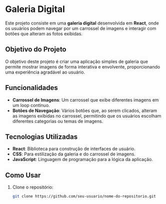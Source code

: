 # Galeria Digital  

Este projeto consiste em uma **galeria digital** desenvolvida em **React**, onde os usuários podem navegar por um carrossel de imagens e interagir com botões que alteram as fotos exibidas.  

## Objetivo do Projeto  

O objetivo deste projeto é criar uma aplicação simples de galeria que permite mostrar imagens de forma interativa e envolvente, proporcionando uma experiência agradável ao usuário.  

## Funcionalidades  

- **Carrossel de Imagens**: Um carrossel que exibe diferentes imagens em um loop contínuo.  
- **Botões de Navegação**: Vários botões que, ao serem clicados, alteram as imagens exibidas no carrossel, permitindo que os usuários escolham diferentes categorias ou temas de imagens.  

## Tecnologias Utilizadas  

- **React**: Biblioteca para construção de interfaces de usuário.  
- **CSS**: Para estilização da galeria e do carrossel de imagens.  
- **JavaScript**: Linguagem de programação para a lógica da aplicação.  

## Como Usar  

1. Clone o repositório:  
   ```bash  
   git clone https://github.com/seu-usuario/nome-do-repositorio.git  
